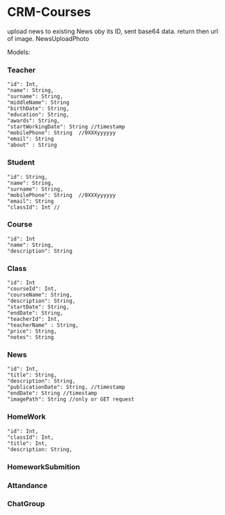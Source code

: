 # CRM-Courses

upload news to existing News oby its ID, sent base64 data. return then url of image. 
NewsUploadPhoto

Models: 

### Teacher
    "id": Int,
    "name": String,
    "surname": String,
    "middleName": String
    "birthDate": String,
    "education": String,
    "awards": String,
    "startWorkingDate": String //timestamp 
    "mobilePhone": String  //0XXXyyyyyy
    "email": String 
    "about" : String

### Student
    "id": String,
    "name": String,
    "surname": String,
    "mobilePhone": String  //0XXXyyyyyy
    "email": String 
    "classId": Int //

### Course
    "id": Int
    "name": String,
    "description": String
### Class
    "id": Int
    "courseId": Int,
    "courseName": String,
    "description": String,
    "startDate": String,
    "endDate": String, 
    "teacherId": Int,
    "teacherName" : String,
    "price": String,
    "notes": String
    
### News 
    "id": Int,
    "title": String,
    "description": String,
    "publicationDate": String, //timestamp
    "endDate": String //timestamp
    "imagePath": String //only or GET request
    
        
### HomeWork
    "id": Int,
    "classId": Int,
    "title": Int,
    "description: String,
    
### HomeworkSubmition
### Attandance
### ChatGroup
### 
